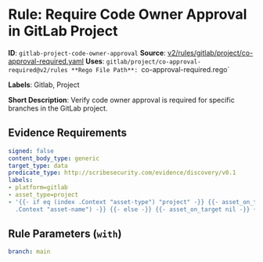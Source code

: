 # Rule: Require Code Owner Approval in GitLab Project

**ID**: `gitlab-project-code-owner-approval`
**Source**: [v2/rules/gitlab/project/co-approval-required.yaml](https://github.com/scribe-public/sample-policies/v2/rules/gitlab/project/co-approval-required.yaml)
**Uses**: `gitlab/project/co-approval-required@v2/rules
**Rego File Path**: `co-approval-required.rego`

**Labels**: Gitlab, Project

**Short Description**: Verify code owner approval is required for specific branches in the GitLab project.

## Evidence Requirements

```yaml
signed: false
content_body_type: generic
target_type: data
predicate_type: http://scribesecurity.com/evidence/discovery/v0.1
labels:
- platform=gitlab
- asset_type=project
- '{{- if eq (index .Context "asset-type") "project" -}} {{- asset_on_target (index
  .Context "asset-name") -}} {{- else -}} {{- asset_on_target nil -}} {{- end -}}'
```
## Rule Parameters (`with`)

```yaml
branch: main
```
